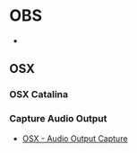 # OBS
* [](https://obsproject.com/)

## OSX
### OSX Catalina

### Capture Audio Output
* [OSX - Audio Output Capture](osx_audio_output_capture/README.adoc)
